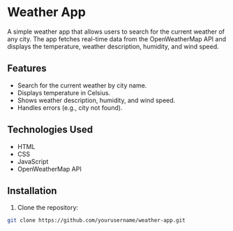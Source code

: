 # Weather App

A simple weather app that allows users to search for the current weather of any city. The app fetches real-time data from the OpenWeatherMap API and displays the temperature, weather description, humidity, and wind speed.

## Features

- Search for the current weather by city name.
- Displays temperature in Celsius.
- Shows weather description, humidity, and wind speed.
- Handles errors (e.g., city not found).

## Technologies Used

- HTML
- CSS
- JavaScript
- OpenWeatherMap API

## Installation

1. Clone the repository:

```bash
git clone https://github.com/yourusername/weather-app.git
